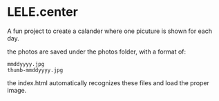 LELE.center
=============

A fun project to create a calander where one picuture is shown for each day.  

the photos are saved under the photos folder, with a format of:  

```mmddyyyy.jpg```  
```thumb-mmddyyyy.jpg```  

the index.html automatically recognizes these files and load the proper image.  
